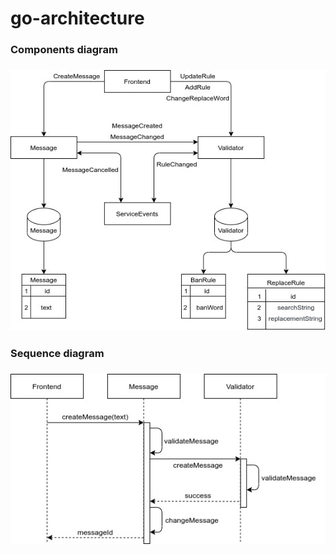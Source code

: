 # go-architecture
 
<h3>Components diagram<h3/>
 
![alt text](https://github.com/denis-petrov/go-architecture/blob/master/data/component-diagram.jpg?raw=true)



<h3>Sequence diagram<h3/>

![alt text](https://github.com/denis-petrov/go-architecture/blob/master/data/sequence-diagram.jpg?raw=true)
